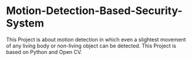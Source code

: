 # Motion-Detection-Based-Security-System
This Project is about motion detection in which even a slightest movement of any living body or non-living object can be detected. This Project is based on Python and Open CV.

